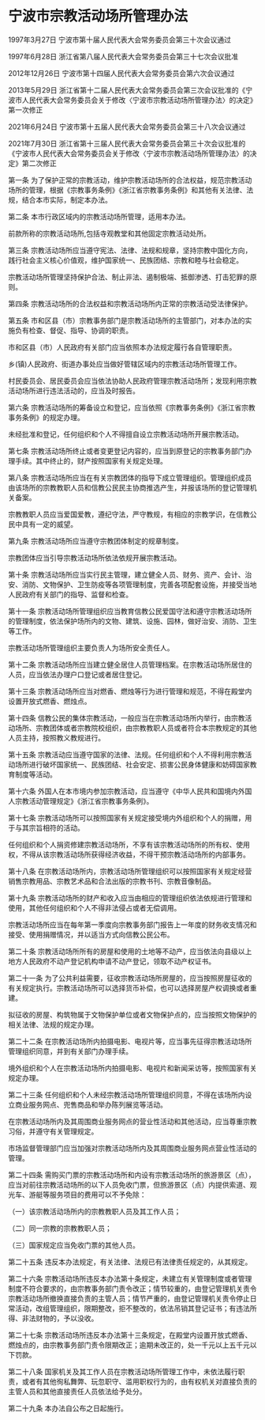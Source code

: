 # 宁波市宗教活动场所管理办法

1997年3月27日 宁波市第十届人民代表大会常务委员会第三十次会议通过

1997年6月28日 浙江省第八届人民代表大会常务委员会第三十七次会议批准

2012年12月26日 宁波市第十四届人民代表大会常务委员会第六次会议通过

2013年5月29日 浙江省第十二届人民代表大会常务委员会第三次会议批准的《宁波市人民代表大会常务委员会关于修改〈宁波市宗教活动场所管理办法〉的决定》第一次修正

2021年6月24日 宁波市第十五届人民代表大会常务委员会第三十八次会议通过

2021年7月30日 浙江省第十三届人民代表大会常务委员会第三十次会议批准的《宁波市人民代表大会常务委员会关于修改〈宁波市宗教活动场所管理办法〉的决定》第二次修正

<!-- INFO END -->

第一条 为了保护正常的宗教活动，维护宗教活动场所的合法权益，规范宗教活动场所的管理，根据《宗教事务条例》《浙江省宗教事务条例》和其他有关法律、法规，结合本市实际，制定本办法。

第二条 本市行政区域内的宗教活动场所管理，适用本办法。

前款所称的宗教活动场所,包括寺观教堂和其他固定宗教活动处所。

第三条 宗教活动场所应当遵守宪法、法律、法规和规章，坚持宗教中国化方向，践行社会主义核心价值观，维护国家统一、民族团结、宗教和睦与社会稳定。

宗教活动场所管理坚持保护合法、制止非法、遏制极端、抵御渗透、打击犯罪的原则。

第四条 宗教活动场所的合法权益和宗教活动场所内正常的宗教活动受法律保护。

第五条 市和区县（市）宗教事务部门是宗教活动场所的主管部门，对本办法的实施负有检查、督促、指导、协调的职责。

市和区县（市）人民政府有关部门应当依照本办法规定履行各自管理职责。

乡(镇)人民政府、街道办事处应当做好管辖区域内的宗教活动场所管理工作。

村民委员会、居民委员会应当依法协助人民政府管理宗教活动场所；发现利用宗教活动场所进行违法活动的，应当及时报告。

第六条 宗教活动场所的筹备设立和登记，应当依照《宗教事务条例》《浙江省宗教事务条例》的规定办理。

未经批准和登记，任何组织和个人不得擅自设立宗教活动场所开展宗教活动。

第七条 宗教活动场所终止或者变更登记内容的，应当到原登记的宗教事务部门办理手续。其中终止的，财产按照国家有关规定处理。

第八条 宗教活动场所应当在有关宗教团体的指导下成立管理组织。管理组织成员由该场所的宗教教职人员和信教公民民主协商推选产生，并报该场所的登记管理机关备案。

宗教教职人员应当爱国爱教，遵纪守法，严守教规，有相应的宗教学识，在信教公民中具有一定的威望。

第九条 宗教活动场所应当遵守宗教团体制定的规章制度。

宗教团体应当引导宗教活动场所依法依规开展宗教活动。

第十条 宗教活动场所应当实行民主管理，建立健全人员、财务、资产、会计、治安、消防、文物保护、卫生防疫等各项管理制度，完善各项配套设施，并接受当地人民政府有关部门的指导、监督和检查。

第十一条 宗教活动场所管理组织应当教育信教公民爱国守法和遵守宗教活动场所的管理制度，依法保护场所内的文物、建筑、设施、园林，做好治安、消防、卫生等工作。

宗教活动场所管理组织主要负责人为场所安全责任人。

第十二条 宗教活动场所应当建立健全居住人员管理档案。在宗教活动场所居住的人员，应当依法办理户口登记或者居住登记。

第十三条 宗教活动场所应当对燃香、燃烛等行为进行管理和规范，不得在殿堂内设置开放式燃香、燃烛点。

第十四条 信教公民的集体宗教活动，一般应当在宗教活动场所内举行，由宗教活动场所、宗教团体或者宗教院校组织，由宗教教职人员或者符合本宗教规定的其他人员主持，按照教义教规进行。

第十五条 宗教活动应当遵守国家的法律、法规。任何组织和个人不得利用宗教活动场所进行破坏国家统一、民族团结、社会安定、损害公民身体健康和妨碍国家教育制度等活动。

第十六条 外国人在本市境内参加宗教活动，应当遵守《中华人民共和国境内外国人宗教活动管理规定》《浙江省宗教事务条例》。

第十七条 宗教活动场所可以按照国家有关规定接受境内外组织和个人的捐赠，用于与其宗旨相符的活动。

任何组织和个人捐资修建宗教活动场所，不享有该宗教活动场所的所有权、使用权，不得从该宗教活动场所获得经济收益，不得干预宗教活动场所的内部事务。

第十八条 在宗教活动场所内，宗教活动场所管理组织可以按照国家有关规定经营销售宗教用品、宗教艺术品和合法出版的宗教书刊、宗教音像制品。

第十九条 宗教活动场所的财产和收入应当由相应的管理组织依法依规进行管理和使用，其他任何组织和个人不得非法侵占或者无偿调用。

宗教活动场所应当在每年第一季度向宗教事务部门报告上一年度的财务收支情况和接受、使用捐赠情况，并以适当方式向信教公民公布。

第二十条 宗教活动场所所有的房屋和使用的土地等不动产，应当依法向县级以上地方人民政府不动产登记机构申请不动产登记，领取不动产权证书。

第二十一条 为了公共利益需要，征收宗教活动场所房屋的，应当按照房屋征收的有关规定执行。宗教活动场所可以选择货币补偿，也可以选择房屋产权调换或者重建。

拟征收的房屋、构筑物属于文物保护单位或者文物保护点的，应当按照文物保护的相关法律、法规的规定办理。

第二十二条 在宗教活动场所内拍摄电影、电视片等，应当事先征得宗教活动场所管理组织同意，并到有关部门办理手续。

境外组织和个人在宗教活动场所内拍摄电影、电视片和新闻采访等，按照国家有关规定办理。

第二十三条 任何组织和个人未经宗教活动场所管理组织同意，不得在该场所内设立商业服务网点、兜售商品和举办陈列展览等活动。

在宗教活动场所内及其周围商业服务网点的营业性活动和其他活动，应当尊重宗教习俗，并遵守有关管理规定。

市场监督管理部门应当加强对宗教活动场所内及其周围商业服务网点营业性活动的管理。

第二十四条 需购买门票的宗教活动场所和内设有宗教活动场所的旅游景区（点），应当对前往宗教活动场所的以下人员免收门票，但旅游景区（点）内提供索道、观光车、游艇等服务项目的费用可以不予免除：

（一）该宗教活动场所内的宗教教职人员及其工作人员；

（二）同一宗教的宗教教职人员；

（三）国家规定应当免收门票的其他人员。

第二十五条 违反本办法规定，有关法律、法规已有法律责任规定的，从其规定。

第二十六条 宗教活动场所违反本办法第十条规定，未建立有关管理制度或者管理制度不符合要求的，由宗教事务部门责令改正；情节较重的，由登记管理机关责令宗教活动场所撤换直接负责的主管人员；情节严重的，由登记管理机关责令停止日常活动，改组管理组织，限期整改，拒不整改的，依法吊销其登记证书；有违法所得、非法财物的，予以没收。

第二十七条 宗教活动场所违反本办法第十三条规定，在殿堂内设置开放式燃香、燃烛点的，由宗教事务部门责令限期改正；逾期未改正的，处一千元以上五千元以下罚款。

第二十八条 国家机关及其工作人员在宗教活动场所管理工作中，未依法履行职责，或者有其他徇私舞弊、玩忽职守、滥用职权行为的，由有权机关对直接负责的主管人员和其他直接责任人员依法给予处分。

第二十九条 本办法自公布之日起施行。